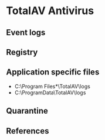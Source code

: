 # TotalAV Antivirus

## Event logs

## Registry

## Application specific files

- C:\Program Files*\TotalAV\logs
- C:\ProgramData\TotalAV\logs

## Quarantine

## References
